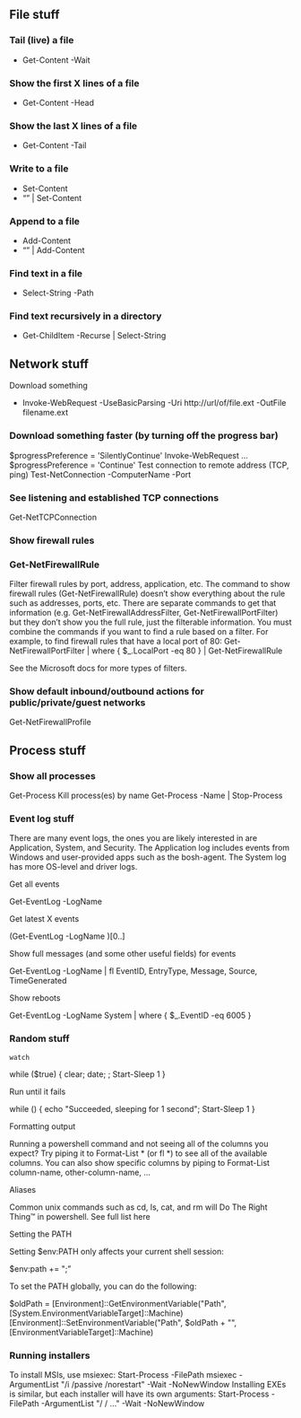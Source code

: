 ## File stuff

### Tail (live) a file
- Get-Content -Wait <filename>
### Show the first X lines of a file
- Get-Content -Head <x> <filename>
### Show the last X lines of a file
- Get-Content -Tail <x> <filename>
### Write to a file
- Set-Content <filename> <contents> 
- “<contents>” | Set-Content <filename>
### Append to a file
- Add-Content <filename> <contents>
- “<contents>” | Add-Content <filename>
### Find text in a file
- Select-String <pattern> -Path <filename>
### Find text recursively in a directory
- Get-ChildItem -Recurse <directory> | Select-String <pattern>

## Network stuff
Download something
- Invoke-WebRequest -UseBasicParsing -Uri http://url/of/file.ext -OutFile filename.ext

### Download something faster (by turning off the progress bar)
$progressPreference = 'SilentlyContinue'
Invoke-WebRequest ...
$progressPreference = 'Continue'
Test connection to remote address (TCP, ping)
Test-NetConnection -ComputerName <IP or hostname> -Port <port>
### See listening and established TCP connections
Get-NetTCPConnection
### Show firewall rules
### Get-NetFirewallRule
Filter firewall rules by port, address, application, etc.
The command to show firewall rules (Get-NetFirewallRule) doesn’t show everything about the rule such as addresses, ports, etc. There are separate commands to get that information (e.g. Get-NetFirewallAddressFilter, Get-NetFirewallPortFilter) but they don’t show you the full rule, just the filterable information. You must combine the commands if you want to find a rule based on a filter. For example, to find firewall rules that have a local port of 80:
Get-NetFirewallPortFilter | where { $_.LocalPort -eq 80 } | Get-NetFirewallRule

See the Microsoft docs for more types of filters.
### Show default inbound/outbound actions for public/private/guest networks
Get-NetFirewallProfile

## Process stuff
### Show all processes
Get-Process
Kill process(es) by name
Get-Process -Name <name> | Stop-Process

### Event log stuff
There are many event logs, the ones you are likely interested in are Application, System, and Security. The Application log includes events from Windows and user-provided apps such as the bosh-agent. The System log has more OS-level and driver logs.

Get all events

Get-EventLog -LogName <LogName>

Get latest X events

(Get-EventLog -LogName <LogName>)[0..<X>]

Show full messages (and some other useful fields) for events

Get-EventLog -LogName <LogName> | fl EventID, EntryType, Message, Source, TimeGenerated

Show reboots

Get-EventLog -LogName System | where { $_.EventID -eq 6005 }

### Random stuff
`watch`

while ($true) { clear; date; <Command>; Start-Sleep 1 }

Run until it fails

while (<Command>) { echo "Succeeded, sleeping for 1 second"; Start-Sleep 1 }

Formatting output

Running a powershell command and not seeing all of the columns you expect? Try piping it to Format-List * (or fl *) to see all of the available columns. You can also show specific columns by piping to Format-List column-name, other-column-name, ...

Aliases

Common unix commands such as cd, ls, cat, and rm will Do The Right Thing™ in powershell. See full list here

Setting the PATH


Setting $env:PATH only affects your current shell session:

$env:path += ";<PathToThing>”

To set the PATH globally, you can do the following:

$oldPath = [Environment]::GetEnvironmentVariable("Path",[System.EnvironmentVariableTarget]::Machine)
[Environment]::SetEnvironmentVariable("Path", $oldPath + "<PathToThing>", [EnvironmentVariableTarget]::Machine)

### Running installers
To install MSIs, use msiexec:
Start-Process -FilePath msiexec -ArgumentList "/i <MSIPath> /passive /norestart" -Wait -NoNewWindow
Installing EXEs is similar, but each installer will have its own arguments:
Start-Process -FilePath <EXEPath> -ArgumentList "/<InstallerArg1> /<InstallerArg2> ..." -Wait -NoNewWindow
